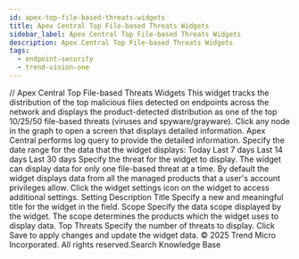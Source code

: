 ```yaml
---
id: apex-top-file-based-threats-widgets
title: Apex Central Top File-based Threats Widgets
sidebar_label: Apex Central Top File-based Threats Widgets
description: Apex Central Top File-based Threats Widgets
tags:
  - endpoint-security
  - trend-vision-one
---
```


/*<![CDATA[*/ $('#title').html($('meta[name=map-description]').attr('content')); /*]]>*/ Apex Central Top File-based Threats Widgets This widget tracks the distribution of the top malicious files detected on endpoints across the network and displays the product-detected distribution as one of the top 10/25/50 file-based threats (viruses and spyware/grayware). Click any node in the graph to open a screen that displays detailed information. Apex Central performs log query to provide the detailed information. Specify the date range for the data that the widget displays: Today Last 7 days Last 14 days Last 30 days Specify the threat for the widget to display. The widget can display data for only one file-based threat at a time. By default the widget displays data from all the managed products that a user's account privileges allow. Click the widget settings icon on the widget to access additional settings. Setting Description Title Specify a new and meaningful title for the widget in the field. Scope Specify the data scope displayed by the widget. The scope determines the products which the widget uses to display data. Top Threats Specify the number of threats to display. Click Save to apply changes and update the widget data. © 2025 Trend Micro Incorporated. All rights reserved.Search Knowledge Base